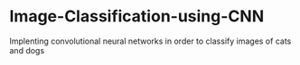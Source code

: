 # Image-Classification-using-CNN
Implenting convolutional neural networks in order to classify images of cats and dogs
